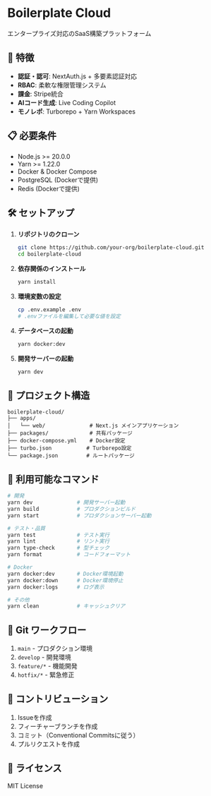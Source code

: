 # Boilerplate Cloud

エンタープライズ対応のSaaS構築プラットフォーム

## 🚀 特徴

- **認証・認可**: NextAuth.js + 多要素認証対応
- **RBAC**: 柔軟な権限管理システム
- **課金**: Stripe統合
- **AIコード生成**: Live Coding Copilot
- **モノレポ**: Turborepo + Yarn Workspaces

## 📋 必要条件

- Node.js >= 20.0.0
- Yarn >= 1.22.0
- Docker & Docker Compose
- PostgreSQL (Dockerで提供)
- Redis (Dockerで提供)

## 🛠️ セットアップ

1. **リポジトリのクローン**

   ```bash
   git clone https://github.com/your-org/boilerplate-cloud.git
   cd boilerplate-cloud
   ```

2. **依存関係のインストール**

   ```bash
   yarn install
   ```

3. **環境変数の設定**

   ```bash
   cp .env.example .env
   # .envファイルを編集して必要な値を設定
   ```

4. **データベースの起動**

   ```bash
   yarn docker:dev
   ```

5. **開発サーバーの起動**
   ```bash
   yarn dev
   ```

## 📁 プロジェクト構造

```
boilerplate-cloud/
├── apps/
│   └── web/              # Next.js メインアプリケーション
├── packages/             # 共有パッケージ
├── docker-compose.yml    # Docker設定
├── turbo.json           # Turborepo設定
└── package.json         # ルートパッケージ
```

## 🔧 利用可能なコマンド

```bash
# 開発
yarn dev              # 開発サーバー起動
yarn build            # プロダクションビルド
yarn start            # プロダクションサーバー起動

# テスト・品質
yarn test             # テスト実行
yarn lint             # リント実行
yarn type-check       # 型チェック
yarn format           # コードフォーマット

# Docker
yarn docker:dev       # Docker環境起動
yarn docker:down      # Docker環境停止
yarn docker:logs      # ログ表示

# その他
yarn clean            # キャッシュクリア
```

## 🔀 Git ワークフロー

1. `main` - プロダクション環境
2. `develop` - 開発環境
3. `feature/*` - 機能開発
4. `hotfix/*` - 緊急修正

## 🤝 コントリビューション

1. Issueを作成
2. フィーチャーブランチを作成
3. コミット（Conventional Commitsに従う）
4. プルリクエストを作成

## 📄 ライセンス

MIT License
